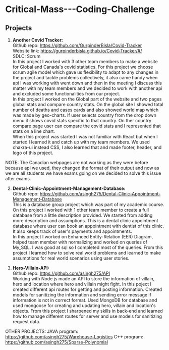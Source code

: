 # Critical-Mass---Coding-Challenge

## Projects
1. __Another Covid Tracker:__   
Github repo: https://github.com/GurpinderBisla/Covid-Tracker  
Website link: https://gurpinderbisla.github.io/Covid-Tracker/#/  
SDLC: Scrum  
In this project I worked with 3 other team members to make a website for Global and Canada's covid statistics. For this project we choose scrum agile model which gave us flexibility to adapt to any changes in the project and tackle problems collectively, it also came handy when api I was working with went down and then in the meeting I discuss this matter with my team members and we decided to work with another api and excluded some functionalities from our project.  
In this project I worked on the Global part of the website and two pages global stats and compare country stats. On the global site I showed total number of deaths and cases cards and also showed world map which was made by geo-charts. If user selects country from the drop down menu it shows covid stats specific to that country. On ther country compare page user can compare the covid stats and I represented that stats on a line chart.  
When this project was started I was not familiar with React but when I started I learned it and catch up with my team members. We used chakra-ui instead CSS, I also learned that and made footer, header, and logo of this project.

NOTE: The Canadian webpages are not working as they were before because api we used, they changed the format of their output and now as we are all students we have exams going on we decided to solve this issue after exams.

2. __Dental-Clinic-Appointment-Management-Database:__  
Github repo: https://github.com/asingh275/Dental-Clinic-Appointment-Management-Database  
This is a database group project which was part of my academic course. On this project I worked with 1 other team member to create a full database from a little description provided. We started from adding more description and assumptions. This is a dental clinic appointment database where user can book an appointment with dentist of this clinic. It also keeps track of user's payments and appointments.  
In this project I worked on Enhanced Entity-Relation (EER) Diagram, helped team member with normalizing and worked on queries of My_SQL. I was good at sql so I completed most of the queries. From this project I learned how to solve real world problems and learned to make assumptions for real world scenarios using user stories.  

3. __Hero-Villain-API:__  
Github repo: https://github.com/asingh275/API  
Working with Node.js made an API to store the information of villain, hero and location where hero and villain might fight. In this poject I created different api routes for getting and posting information. Created models for sanitizing the information and sending error message if information is not in correct format. Used MongoDB for database and used mongoose for creating and updating hero, villain and location's objects. From this project I sharpened my skills in back-end and learned how to manage different routes for server and use models for sanitizing request data.  

OTHER PROJECTS: JAVA program: https://github.com/asingh275/Warehouse-Logistics  C++ program: https://github.com/asingh275/Sparse-Polynomial

